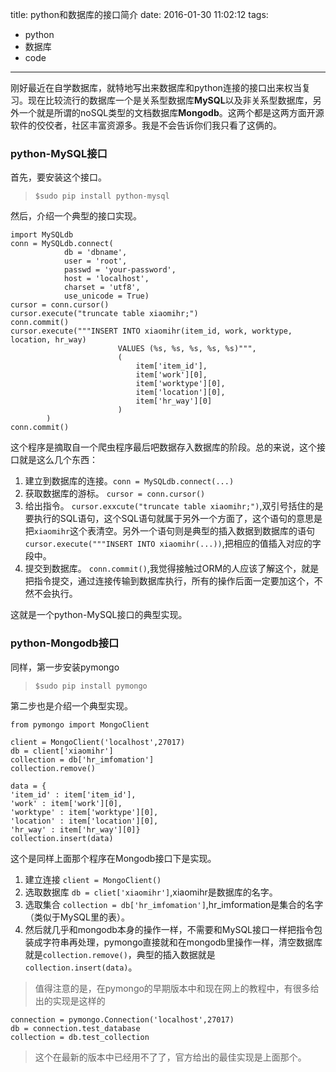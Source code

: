 title: python和数据库的接口简介
date: 2016-01-30 11:02:12
tags:
- python
- 数据库
- code
---
刚好最近在自学数据库，就特地写出来数据库和python连接的接口出来权当复习。现在比较流行的数据库一个是关系型数据库**MySQL**以及非关系型数据库，另外一个就是所谓的noSQL类型的文档数据库**Mongodb**。这两个都是这两方面开源软件的佼佼者，社区丰富资源多。我是不会告诉你们我只看了这俩的。

### python-MySQL接口
首先，要安装这个接口。
> `$sudo pip install python-mysql`

然后，介绍一个典型的接口实现。
```
import MySQLdb
conn = MySQLdb.connect(
            db = 'dbname',
            user = 'root',
            passwd = 'your-password',
            host = 'localhost',
            charset = 'utf8',
            use_unicode = True)
cursor = conn.cursor()
cursor.execute("truncate table xiaomihr;")
conn.commit()
cursor.execute("""INSERT INTO xiaomihr(item_id, work, worktype, location, hr_way)
                        VALUES (%s, %s, %s, %s, %s)""",
                        (
                            item['item_id'],
                            item['work'][0],
                            item['worktype'][0],
                            item['location'][0],
                            item['hr_way'][0]
                        )
        )
conn.commit()
```
这个程序是摘取自一个爬虫程序最后吧数据存入数据库的阶段。总的来说，这个接口就是这么几个东西：
1. 建立到数据库的连接。`conn = MySQLdb.connect(...)`
2. 获取数据库的游标。 `cursor = conn.cursor()`
3. 给出指令。 `cursor.exxcute("truncate table xiaomihr;")`,双引号括住的是要执行的SQL语句，这个SQL语句就属于另外一个方面了，这个语句的意思是把`xiaomihr`这个表清空。另外一个语句则是典型的插入数据到数据库的语句`cursor.execute("""INSERT INTO xiaomihr(...))`,把相应的值插入对应的字段中。
4. 提交到数据库。 `conn.commit()`,我觉得接触过ORM的人应该了解这个，就是把指令提交，通过连接传输到数据库执行，所有的操作后面一定要加这个，不然不会执行。

这就是一个python-MySQL接口的典型实现。

###  python-Mongodb接口
同样，第一步安装pymongo
> `$sudo pip install pymongo`

第二步也是介绍一个典型实现。
```
from pymongo import MongoClient

client = MongoClient('localhost',27017)
db = client['xiaomihr']
collection = db['hr_imfomation']
collection.remove()

data = {
'item_id' : item['item_id'],
'work' : item['work'][0],
'worktype' : item['worktype'][0],
'location' : item['location'][0],
'hr_way' : item['hr_way'][0]}
collection.insert(data)
```
这个是同样上面那个程序在Mongodb接口下是实现。
1. 建立连接 `client = MongoClient()`
2. 选取数据库 `db = cliet['xiaomihr']`,xiaomihr是数据库的名字。
3. 选取集合 `collection = db['hr_imfomation']`,hr_imformation是集合的名字（类似于MySQL里的表）。
4. 然后就几乎和mongodb本身的操作一样，不需要和MySQL接口一样把指令包装成字符串再处理，pymongo直接就和在mongodb里操作一样，清空数据库就是`collection.remove()`，典型的插入数据就是`collection.insert(data)`。

> 值得注意的是，在pymongo的早期版本中和现在网上的教程中，有很多给出的实现是这样的
>
```
connection = pymongo.Connection('localhost',27017)
db = connection.test_database
collection = db.test_collection
```
> 这个在最新的版本中已经用不了了，官方给出的最佳实现是上面那个。


